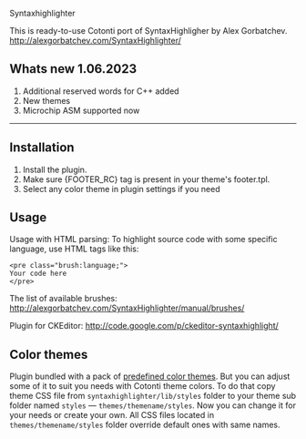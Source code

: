 Syntaxhighlighter

This is ready-to-use Cotonti port of SyntaxHighligher by Alex Gorbatchev.
http://alexgorbatchev.com/SyntaxHighlighter/

## Whats new 1.06.2023

1. Additional reserved words for C++ added
2. New themes
3. Microchip ASM supported now

-------------------------------------------

## Installation

1. Install the plugin.
2. Make sure {FOOTER_RC} tag is present in your theme's footer.tpl.
3. Select any color theme in plugin settings if you need

## Usage

Usage with HTML parsing:
To highlight source code with some specific language, use HTML tags like this:
```
<pre class="brush:language;">
Your code here
</pre>
```

The list of available brushes: http://alexgorbatchev.com/SyntaxHighlighter/manual/brushes/

Plugin for CKEditor: http://code.google.com/p/ckeditor-syntaxhighlight/

## Color themes

Plugin bundled with a pack of [predefined color themes](http://alexgorbatchev.com/SyntaxHighlighter/manual/themes/).
But you can adjust some of it to suit you needs with Cotonti theme colors. To do that copy theme CSS file from
`syntaxhighlighter/lib/styles` folder to your theme sub folder named `styles` — `themes/themename/styles`.
Now you can change it for your needs or create your own. All CSS files located in `themes/themename/styles` folder
override default ones with same names.
